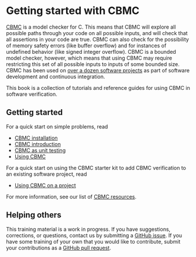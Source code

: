 # Getting started with CBMC

[CBMC](https://github.com/diffblue/cbmc) is a model checker for
C. This means that CBMC will explore all possible paths through your code
on all possible inputs, and will check that all assertions in your code are
true.
CBMC can also check for the possibility of
memory safety errors (like buffer overflow) and for instances of
undefined behavior (like signed integer overflow).
CBMC is a bounded model checker, however, which means that using CBMC may
require restricting this set of all possible inputs to inputs of some
bounded size.
CBMC has been used on
[over a dozen software projects](projects.md) as part of software
development and continuous integration.

This book is a collection of tutorials and reference guides for using
CBMC in software verification.

## Getting started

For a quick start on simple problems, read
  * [CBMC installation](installation.md)
  * [CBMC introduction](cbmc/overview/introduction.md)
  * [CBMC as unit testing](cbmc/overview/unit-testing.md)
  * [Using CBMC](cbmc/overview)

For a quick start on using the CBMC starter kit to add CBMC verification
to an existing software project, read
  * [Using CBMC on a project]()

For more information, see our list of [CBMC resources](resources.md).

## Helping others

This training material is a work in progress.  If you have suggestions,
corrections, or questions, contact us by submitting a
[GitHub issue](https://github.com/model-checking/cbmc-training/issues).
If you have some training of your own that you would like to contribute,
submit your contributions as a
[GitHub pull request](https://github.com/model-checking/cbmc-training/pulls).
